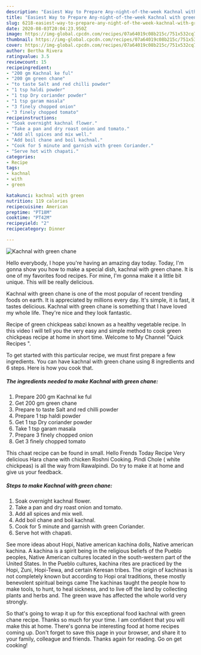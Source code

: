 ```yaml
---
description: "Easiest Way to Prepare Any-night-of-the-week Kachnal with green chane"
title: "Easiest Way to Prepare Any-night-of-the-week Kachnal with green chane"
slug: 6218-easiest-way-to-prepare-any-night-of-the-week-kachnal-with-green-chane
date: 2020-08-03T20:04:23.950Z
image: https://img-global.cpcdn.com/recipes/07a64019c08b215c/751x532cq70/kachnal-with-green-chane-recipe-main-photo.jpg
thumbnail: https://img-global.cpcdn.com/recipes/07a64019c08b215c/751x532cq70/kachnal-with-green-chane-recipe-main-photo.jpg
cover: https://img-global.cpcdn.com/recipes/07a64019c08b215c/751x532cq70/kachnal-with-green-chane-recipe-main-photo.jpg
author: Bertha Rivera
ratingvalue: 3.5
reviewcount: 15
recipeingredient:
- "200 gm Kachnal ke ful"
- "200 gm green chane"
- "to taste Salt and red chilli powder"
- "1 tsp haldi powder"
- "1 tsp Dry coriander powder"
- "1 tsp garam masala"
- "3 finely chopped onion"
- "3 finely chopped tomato"
recipeinstructions:
- "Soak overnight kachnal flower."
- "Take a pan and dry roast onion and tomato."
- "Add all spices and mix well."
- "Add boil chane and boil kachnal."
- "Cook for 5 minute and garnish with green Coriander."
- "Serve hot with chapati."
categories:
- Recipe
tags:
- kachnal
- with
- green

katakunci: kachnal with green 
nutrition: 119 calories
recipecuisine: American
preptime: "PT18M"
cooktime: "PT42M"
recipeyield: "2"
recipecategory: Dinner

---
```



![Kachnal with green chane](https://img-global.cpcdn.com/recipes/07a64019c08b215c/751x532cq70/kachnal-with-green-chane-recipe-main-photo.jpg)

Hello everybody, I hope you're having an amazing day today. Today, I'm gonna show you how to make a special dish, kachnal with green chane. It is one of my favorites food recipes. For mine, I'm gonna make it a little bit unique. This will be really delicious.

Kachnal with green chane is one of the most popular of recent trending foods on earth. It is appreciated by millions every day. It's simple, it is fast, it tastes delicious. Kachnal with green chane is something that I have loved my whole life. They're nice and they look fantastic.

Recipe of green chickpeas sabzi known as a healthy vegetable recipe. In this video I will tell you the very easy and simple method to cook green chickpeas recipe at home in short time. Welcome to My Channel &#34;Quick Recipes &#34;.


To get started with this particular recipe, we must first prepare a few ingredients. You can have kachnal with green chane using 8 ingredients and 6 steps. Here is how you cook that.

<!--inarticleads1-->

##### The ingredients needed to make Kachnal with green chane:

1. Prepare 200 gm Kachnal ke ful
1. Get 200 gm green chane
1. Prepare to taste Salt and red chilli powder
1. Prepare 1 tsp haldi powder
1. Get 1 tsp Dry coriander powder
1. Take 1 tsp garam masala
1. Prepare 3 finely chopped onion
1. Get 3 finely chopped tomato


This chaat recipe can be found in small. Hello Frends Today Recipe Very delicious Hara chane with chicken Roshni Cooking. Pindi Chole ( white chickpeas) is all the way from Rawalpindi. Do try to make it at home and give us your feedback. 

<!--inarticleads2-->

##### Steps to make Kachnal with green chane:

1. Soak overnight kachnal flower.
1. Take a pan and dry roast onion and tomato.
1. Add all spices and mix well.
1. Add boil chane and boil kachnal.
1. Cook for 5 minute and garnish with green Coriander.
1. Serve hot with chapati.


See more ideas about Hopi, Native american kachina dolls, Native american kachina. A kachina is a spirit being in the religious beliefs of the Pueblo peoples, Native American cultures located in the south-western part of the United States. In the Pueblo cultures, kachina rites are practiced by the Hopi, Zuni, Hopi-Tewa, and certain Keresan tribes. The origin of kachinas is not completely known but according to Hopi oral traditions, these mostly benevolent spiritual beings came The kachinas taught the people how to make tools, to hunt, to heal sickness, and to live off the land by collecting plants and herbs and. The green wave has affected the whole world very strongly. 

So that's going to wrap it up for this exceptional food kachnal with green chane recipe. Thanks so much for your time. I am confident that you will make this at home. There's gonna be interesting food at home recipes coming up. Don't forget to save this page in your browser, and share it to your family, colleague and friends. Thanks again for reading. Go on get cooking!
